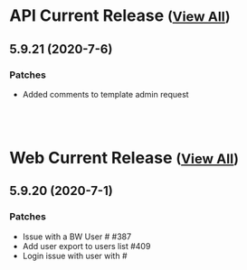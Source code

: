 
# API Current Release <small>([View All](/API.md))</small>
## 5.9.21 (2020-7-6)
### Patches 

- Added comments to template admin request

<br><br>
# Web Current Release <small>([View All](/Web.md))</small>
## 5.9.20 (2020-7-1)
### Patches 

- Issue with a BW User # #387
- Add user export to users list #409
- Login issue with user with #

  